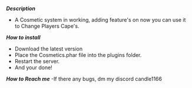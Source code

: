 ***Description***
- A Cosmetic system in working, adding feature's on now you can use it to Change Players Cape's.

***How to install***
- Download the latest version
- Place the Cosmetics.phar file into the plugins folder.
- Restart the server.
- And your done!

***How to Reach me***
-If there any bugs, dm my discord candle1166
